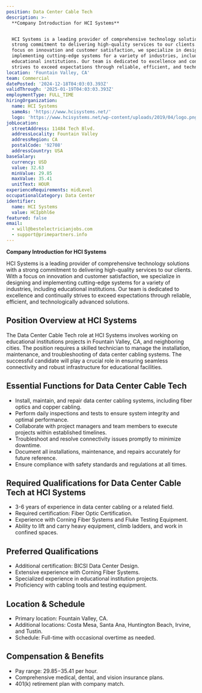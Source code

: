 ```yaml
---
position: Data Center Cable Tech
description: >-
  **Company Introduction for HCI Systems**


  HCI Systems is a leading provider of comprehensive technology solutions with a
  strong commitment to delivering high-quality services to our clients. With a
  focus on innovation and customer satisfaction, we specialize in designing and
  implementing cutting-edge systems for a variety of industries, including
  educational institutions. Our team is dedicated to excellence and continually
  strives to exceed expectations through reliable, efficient, and technolog...
location: 'Fountain Valley, CA'
team: Commercial
datePosted: '2024-12-18T04:03:03.393Z'
validThrough: '2025-01-19T04:03:03.393Z'
employmentType: FULL_TIME
hiringOrganization:
  name: HCI Systems
  sameAs: 'https://www.hcisystems.net/'
  logo: 'https://www.hcisystems.net/wp-content/uploads/2019/04/logo.png'
jobLocation:
  streetAddress: 11484 Tech Blvd.
  addressLocality: Fountain Valley
  addressRegion: CA
  postalCode: '92708'
  addressCountry: USA
baseSalary:
  currency: USD
  value: 32.63
  minValue: 29.85
  maxValue: 35.41
  unitText: HOUR
experienceRequirements: midLevel
occupationalCategory: Data Center
identifier:
  name: HCI Systems
  value: HCIpbhl6e
featured: false
email:
  - will@bestelectricianjobs.com
  - support@primepartners.info
---
```




**Company Introduction for HCI Systems**

HCI Systems is a leading provider of comprehensive technology solutions with a strong commitment to delivering high-quality services to our clients. With a focus on innovation and customer satisfaction, we specialize in designing and implementing cutting-edge systems for a variety of industries, including educational institutions. Our team is dedicated to excellence and continually strives to exceed expectations through reliable, efficient, and technologically advanced solutions.

## Position Overview at HCI Systems

The Data Center Cable Tech role at HCI Systems involves working on educational institutions projects in Fountain Valley, CA, and neighboring cities. The position requires a skilled technician to manage the installation, maintenance, and troubleshooting of data center cabling systems. The successful candidate will play a crucial role in ensuring seamless connectivity and robust infrastructure for educational facilities.

## Essential Functions for Data Center Cable Tech

- Install, maintain, and repair data center cabling systems, including fiber optics and copper cabling.
- Perform daily inspections and tests to ensure system integrity and optimal performance.
- Collaborate with project managers and team members to execute projects within established timelines.
- Troubleshoot and resolve connectivity issues promptly to minimize downtime.
- Document all installations, maintenance, and repairs accurately for future reference.
- Ensure compliance with safety standards and regulations at all times.

## Required Qualifications for Data Center Cable Tech at HCI Systems

- 3-6 years of experience in data center cabling or a related field.
- Required certification: Fiber Optic Certification.
- Experience with Corning Fiber Systems and Fluke Testing Equipment.
- Ability to lift and carry heavy equipment, climb ladders, and work in confined spaces.

## Preferred Qualifications

- Additional certification: BICSI Data Center Design.
- Extensive experience with Corning Fiber Systems.
- Specialized experience in educational institution projects.
- Proficiency with cabling tools and testing equipment.

## Location & Schedule

- Primary location: Fountain Valley, CA.
- Additional locations: Costa Mesa, Santa Ana, Huntington Beach, Irvine, and Tustin.
- Schedule: Full-time with occasional overtime as needed.

## Compensation & Benefits

- Pay range: $29.85-$35.41 per hour.
- Comprehensive medical, dental, and vision insurance plans.
- 401(k) retirement plan with company match.
